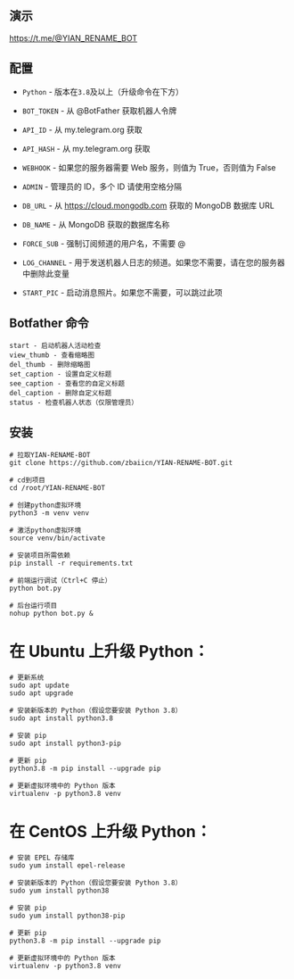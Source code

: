 ## 演示
https://t.me/@YIAN_RENAME_BOT

## 配置
* `Python` - 版本在`3.8`及以上（升级命令在下方）

* `BOT_TOKEN` - 从 @BotFather 获取机器人令牌

* `API_ID` - 从 my.telegram.org 获取

* `API_HASH` - 从 my.telegram.org 获取

* `WEBHOOK` - 如果您的服务器需要 Web 服务，则值为 True，否则值为 False

* `ADMIN` - 管理员的 ID，多个 ID 请使用空格分隔

* `DB_URL` - 从 https://cloud.mongodb.com 获取的 MongoDB 数据库 URL

* `DB_NAME` - 从 MongoDB 获取的数据库名称

* `FORCE_SUB` - 强制订阅频道的用户名，不需要 @

* `LOG_CHANNEL` - 用于发送机器人日志的频道。如果您不需要，请在您的服务器中删除此变量

* `START_PIC` - 启动消息照片。如果您不需要，可以跳过此项

## Botfather 命令
```
start - 启动机器人活动检查
view_thumb - 查看缩略图
del_thumb - 删除缩略图
set_caption - 设置自定义标题
see_caption - 查看您的自定义标题
del_caption - 删除自定义标题
status - 检查机器人状态（仅限管理员）
```

## 安装
```
# 拉取YIAN-RENAME-BOT
git clone https://github.com/zbaiicn/YIAN-RENAME-BOT.git

# cd到项目
cd /root/YIAN-RENAME-BOT

# 创建python虚拟环境
python3 -m venv venv

# 激活python虚拟环境
source venv/bin/activate

# 安装项目所需依赖
pip install -r requirements.txt

# 前端运行调试（Ctrl+C 停止）
python bot.py

# 后台运行项目
nohup python bot.py &
```

# 在 Ubuntu 上升级 Python：
```
# 更新系统
sudo apt update
sudo apt upgrade

# 安装新版本的 Python（假设您要安装 Python 3.8）
sudo apt install python3.8

# 安装 pip
sudo apt install python3-pip

# 更新 pip
python3.8 -m pip install --upgrade pip

# 更新虚拟环境中的 Python 版本
virtualenv -p python3.8 venv
```

# 在 CentOS 上升级 Python：
```
# 安装 EPEL 存储库
sudo yum install epel-release

# 安装新版本的 Python（假设您要安装 Python 3.8）
sudo yum install python38

# 安装 pip
sudo yum install python38-pip

# 更新 pip
python3.8 -m pip install --upgrade pip

# 更新虚拟环境中的 Python 版本
virtualenv -p python3.8 venv
```
